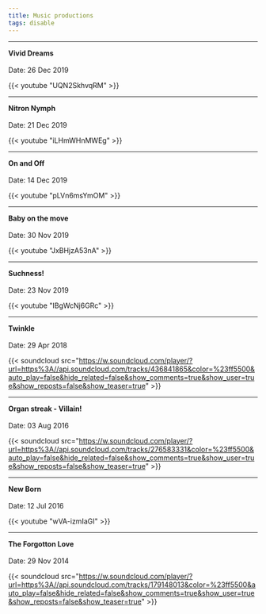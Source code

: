 ```yaml
---
title: Music productions
tags: disable
---
```

---
**Vivid Dreams**\
\
Date: 26 Dec 2019 

{{< youtube "UQN2SkhvqRM" >}}

---
**Nitron Nymph**\
\
Date: 21 Dec 2019 

{{< youtube "iLHmWHnMWEg" >}}

---
**On and Off**\
\
Date: 14 Dec 2019 

{{< youtube "pLVn6msYmOM" >}}

---
**Baby on the move**\
\
Date: 30 Nov 2019 

{{< youtube "JxBHjzA53nA" >}}

---
**Suchness!**\
\
Date: 23 Nov 2019  

{{< youtube "IBgWcNj6GRc" >}}

---
**Twinkle**\
\
Date: 29 Apr 2018  

{{< soundcloud src="https://w.soundcloud.com/player/?url=https%3A//api.soundcloud.com/tracks/436841865&color=%23ff5500&auto_play=false&hide_related=false&show_comments=true&show_user=true&show_reposts=false&show_teaser=true" >}}

---
**Organ streak - Villain!**\
\
Date: 03 Aug 2016  

{{< soundcloud src="https://w.soundcloud.com/player/?url=https%3A//api.soundcloud.com/tracks/276583331&color=%23ff5500&auto_play=false&hide_related=false&show_comments=true&show_user=true&show_reposts=false&show_teaser=true" >}}

---
**New Born**\
\
Date: 12 Jul 2016 

{{< youtube "wVA-izmIaGI" >}}


---
**The Forgotton Love**\
\
Date: 29 Nov 2014  

{{< soundcloud src="https://w.soundcloud.com/player/?url=https%3A//api.soundcloud.com/tracks/179148013&color=%23ff5500&auto_play=false&hide_related=false&show_comments=true&show_user=true&show_reposts=false&show_teaser=true" >}}

